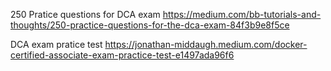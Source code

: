 250 Pratice questions for DCA exam
https://medium.com/bb-tutorials-and-thoughts/250-practice-questions-for-the-dca-exam-84f3b9e8f5ce

DCA exam pratice test
https://jonathan-middaugh.medium.com/docker-certified-associate-exam-practice-test-e1497ada96f6

